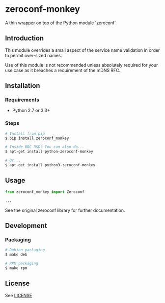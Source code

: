 # zeroconf-monkey

A thin wrapper on top of the Python module 'zeroconf'.

## Introduction

This module overrides a small aspect of the service name validation in order to permit over-sized names.

Use of this module is not recommended unless absolutely required for your use case as it breaches a requirement of the mDNS RFC.

## Installation

### Requirements

*   Python 2.7 or 3.3+

### Steps

```bash
# Install from pip
$ pip install zeroconf_monkey

# Inside BBC R&D? You can also do...
$ apt-get install python-zeroconf-monkey

# Or...
$ apt-get install python3-zeroconf-monkey
```

## Usage

```python
from zeroconf_monkey import Zeroconf

...
```

See the original zeroconf library for further documentation.

## Development

### Packaging

```bash
# Debian packaging
$ make deb

# RPM packaging
$ make rpm
```

## License

See [LICENSE](LICENSE)
